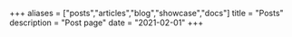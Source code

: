 +++
aliases = ["posts","articles","blog","showcase","docs"]
title = "Posts"
description = "Post page"
date = "2021-02-01"
+++